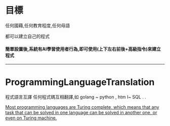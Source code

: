 # 目標

任何國藉,任何教育程度,任何母語

都可以建立自己的程式

#### 簡單設置後,系統有AI學習使用者行為,即可使用(上下左右前後+高級指令)來建立程式


---






# ProgrammingLanguageTranslation

程式語言互譯 任何程式碼互相翻譯,如 golang ~ python , htm l~ SQL . .


[Most programming languages are Turing complete, which means that any task that can be solved in one language can be solved in another one, or even on Turing machine.](https://softwareengineering.stackexchange.com/questions/12475/why-arent-there-automated-translators-from-one-programming-language-to-another/12491)


